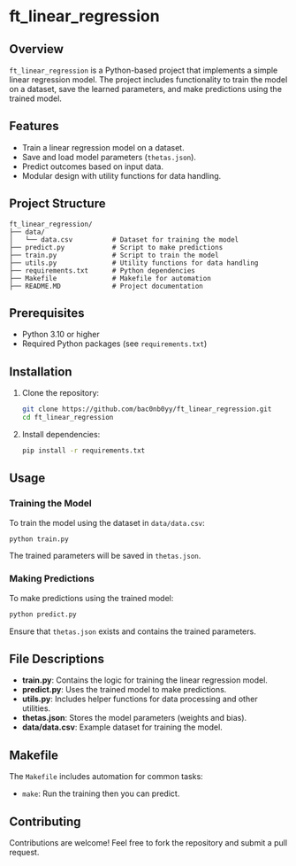 # ft_linear_regression

## Overview

`ft_linear_regression` is a Python-based project that implements a simple linear regression model. The project includes functionality to train the model on a dataset, save the learned parameters, and make predictions using the trained model.

## Features

- Train a linear regression model on a dataset.
- Save and load model parameters (`thetas.json`).
- Predict outcomes based on input data.
- Modular design with utility functions for data handling.

## Project Structure

```
ft_linear_regression/
├── data/
│   └── data.csv          # Dataset for training the model
├── predict.py            # Script to make predictions
├── train.py              # Script to train the model
├── utils.py              # Utility functions for data handling
├── requirements.txt      # Python dependencies
├── Makefile              # Makefile for automation
├── README.MD             # Project documentation
```

## Prerequisites

- Python 3.10 or higher
- Required Python packages (see `requirements.txt`)

## Installation

1. Clone the repository:
   ```bash
   git clone https://github.com/bac0nb0yy/ft_linear_regression.git
   cd ft_linear_regression
   ```
2. Install dependencies:
   ```bash
   pip install -r requirements.txt
   ```

## Usage

### Training the Model

To train the model using the dataset in `data/data.csv`:

```bash
python train.py
```

The trained parameters will be saved in `thetas.json`.

### Making Predictions

To make predictions using the trained model:

```bash
python predict.py
```

Ensure that `thetas.json` exists and contains the trained parameters.

## File Descriptions

- **train.py**: Contains the logic for training the linear regression model.
- **predict.py**: Uses the trained model to make predictions.
- **utils.py**: Includes helper functions for data processing and other utilities.
- **thetas.json**: Stores the model parameters (weights and bias).
- **data/data.csv**: Example dataset for training the model.

## Makefile

The `Makefile` includes automation for common tasks:

- `make`: Run the training then you can predict.

## Contributing

Contributions are welcome! Feel free to fork the repository and submit a pull request.
